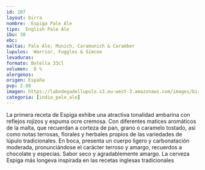 ```yaml
---
id: 107
layout: birra
nombre:  Espiga Pale Ale
tipo:  English Pale Ale
ibu: 30
ebc:  
maltas: Pale Ale, Munich, Caramunich & Caramber
lupulos:  Warrior, Fuggles & Simcoe
levaduras:
formato: Botella 33cl
volumen:  8 %
alergenos: 
origen: España
pvp: 2.80 
imagen: https://labodegadellupulo.s3.eu-west-3.amazonaws.com/images/birras/espigapaleale.jpg
categoria: [india_pale_ale]
---
```

La primera receta de Espiga exhibe una atractiva tonalidad ambarina con reflejos rojizos y espuma ocre cremosa. Con diferentes matices aromáticos de la malta, que recuerdan a corteza de pan, grano o caramelo tostado, así como notas terrosas, florales y herbales propios de las variedades de lúpulo tradicionales. En boca, presenta un cuerpo ligero y carbonatación moderada, pronunciándose el carácter terroso y amargo, recuerdos a chocolate y especias. Sabor seco y agradablemente amargo. La cerveza Espiga más longeva inspirada en las recetas inglesas tradicionales